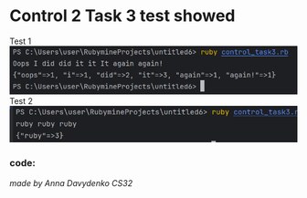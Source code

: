 <h1 > Control 2 Task 3 test showed </h1>

Test 1
![img.png](img.png)
Test 2
![img_1.png](img_1.png)

### code: <a>  </a>
<i>made by Anna Davydenko CS32</i>
